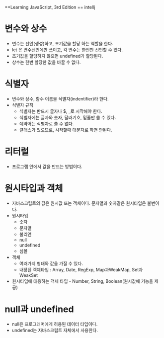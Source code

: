 ==Learning JavaScript, 3rd Edition
== intellj
# 변수와 상수
- 변수는 선언(생성)하고, 초기값을 할당 하는 역할을 한다.
- let 은 변수선언에만 쓰이고, 각 변수는 한번만 선언할 수 있다.
- 초기값을 할당하지 않으면 undefined가 할당된다.
- 상수는 한번 할당한 값을 바꿀 수 없다.

# 식별자
- 변수와 상수, 함수 이름을 식별자(indentifier)라 한다.
- 식별자 규칙
    - 식별자는 반드시 글자나 $, _로 시작해야 한다.
    - 식별자에는 글자와 숫자, 달러기호, 밑줄만 쓸 수 있다.
    - 예약어는 식별자로 쓸 수 없다.
    - 클래스가 있으므로, 시작할때 대문자로 하면 안된다.
    
# 리터럴
- 프로그램 안에서 값을 만드는 방법이다.

# 원시타입과 객체
- 자바스크립트의 값은 원시값 또는 객체이다. 문자열과 숫자같은 원시타입은 불변이다.
- 원시타입
    - 숫자
    - 문자열
    - 불리언
    - null
    - undefined
    - 심볼 
- 객체
    - 여러가지 형태와 값을 가질 수 있다.
    - 내장된 객체타입 : Array, Date, RegExp, Map과WeakMap, Set과 WeakSet
- 원시타입에 대응하는 객체 타입 - Number, String, Boolean(원시값에 기능을 제공)

# null과 undefined
- null은 프로그래머에게 허용된 데이터 타입이다.
- undefined는 자바스크립트 자체에서 사용한다.


    
 
